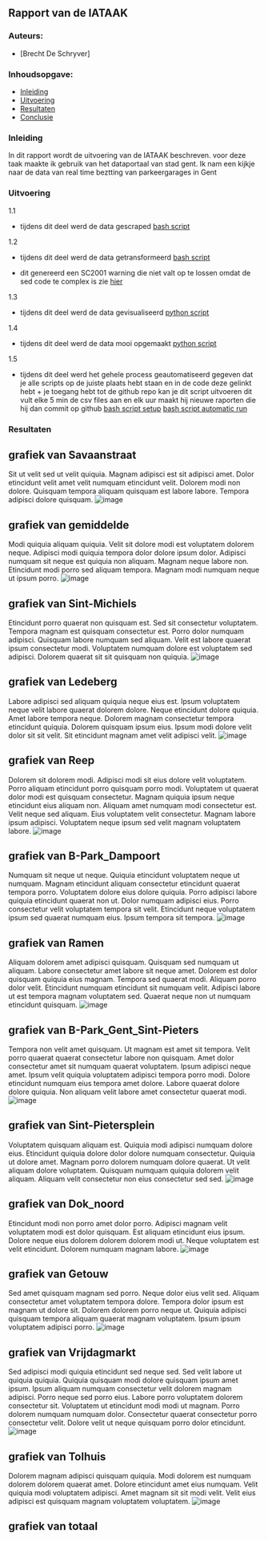 ## Rapport van de IATAAK
### Auteurs:
 - [Brecht De Schryver]
### Inhoudsopgave:
 - [Inleiding](#inleiding)
 - [Uitvoering](#uitvoering)
 - [Resultaten](#resultaten)
 - [Conclusie](#conclusie)
### Inleiding
In dit rapport wordt de uitvoering van de IATAAK beschreven. voor deze taak maakte ik gebruik van het dataportaal van stad gent. Ik nam een kijkje naar de data van real time beztting van parkeergarages in Gent
### Uitvoering
1.1
 - tijdens dit deel werd de data gescraped
[bash script](https://github.com/BrechtDeSchryver/iataak/blob/main/data-workflow/scripts/webscraper.sh)

1.2
 - tijdens dit deel werd de data getransformeerd
[bash script](https://github.com/BrechtDeSchryver/iataak/blob/main/data-workflow/scripts/transform.sh)

 - dit genereerd een SC2001 warning die niet valt op te lossen omdat de sed code te complex is zie [hier](https://www.shellcheck.net/wiki/SC2001)

1.3
 - tijdens dit deel werd de data gevisualiseerd
[python script](https://github.com/BrechtDeSchryver/iataak/blob/main/data-workflow/scripts/analyse.py)

1.4
 - tijdens dit deel werd de data mooi opgemaakt
[python script](https://github.com/BrechtDeSchryver/iataak/blob/main/data-workflow/scripts/report.py)

1.5
 - tijdens dit deel werd het gehele process geautomatiseerd
gegeven dat je alle scripts op de juiste plaats hebt staan en in de code deze gelinkt hebt + je toegang hebt tot de github repo kan je dit script uitvoeren
dit vult elke 5 min de csv files aan en elk uur maakt hij nieuwe raporten die hij dan commit op github
[bash script setup](https://github.com/BrechtDeSchryver/iataak/blob/main/data-workflow/scripts/setup.sh)
[bash script automatic run](https://github.com/BrechtDeSchryver/iataak/blob/main/data-workflow/scripts/automated.sh)
### Resultaten
## grafiek van Savaanstraat
Sit ut velit sed ut velit quiquia. Magnam adipisci est sit adipisci amet. Dolor etincidunt velit amet velit numquam etincidunt velit. Dolorem modi non dolore. Quisquam tempora aliquam quisquam est labore labore. Tempora adipisci dolore quisquam.
![image](https://github.com/BrechtDeSchryver/iataak/blob/main/data-workflow/csvimage/Savaanstraat.csv.png)
## grafiek van gemiddelde
Modi quiquia aliquam quiquia. Velit sit dolore modi est voluptatem dolorem neque. Adipisci modi quiquia tempora dolor dolore ipsum dolor. Adipisci numquam sit neque est quiquia non aliquam. Magnam neque labore non. Etincidunt modi porro sed aliquam tempora. Magnam modi numquam neque ut ipsum porro.
![image](https://github.com/BrechtDeSchryver/iataak/blob/main/data-workflow/csvimage/gemiddelde.csv.png)
## grafiek van Sint-Michiels
Etincidunt porro quaerat non quisquam est. Sed sit consectetur voluptatem. Tempora magnam est quisquam consectetur est. Porro dolor numquam adipisci. Quisquam labore numquam sed aliquam. Velit est labore quaerat ipsum consectetur modi. Voluptatem numquam dolore est voluptatem sed adipisci. Dolorem quaerat sit sit quisquam non quiquia.
![image](https://github.com/BrechtDeSchryver/iataak/blob/main/data-workflow/csvimage/Sint-Michiels.csv.png)
## grafiek van Ledeberg
Labore adipisci sed aliquam quiquia neque eius est. Ipsum voluptatem neque velit labore quaerat dolorem dolore. Neque etincidunt dolore quiquia. Amet labore tempora neque. Dolorem magnam consectetur tempora etincidunt quiquia. Dolorem quisquam ipsum eius. Ipsum modi dolore velit dolor sit sit velit. Sit etincidunt magnam amet velit adipisci velit.
![image](https://github.com/BrechtDeSchryver/iataak/blob/main/data-workflow/csvimage/Ledeberg.csv.png)
## grafiek van Reep
Dolorem sit dolorem modi. Adipisci modi sit eius dolore velit voluptatem. Porro aliquam etincidunt porro quisquam porro modi. Voluptatem ut quaerat dolor modi est quisquam consectetur. Magnam quiquia ipsum neque etincidunt eius aliquam non. Aliquam amet numquam modi consectetur est. Velit neque sed aliquam. Eius voluptatem velit consectetur. Magnam labore ipsum adipisci. Voluptatem neque ipsum sed velit magnam voluptatem labore.
![image](https://github.com/BrechtDeSchryver/iataak/blob/main/data-workflow/csvimage/Reep.csv.png)
## grafiek van B-Park_Dampoort
Numquam sit neque ut neque. Quiquia etincidunt voluptatem neque ut numquam. Magnam etincidunt aliquam consectetur etincidunt quaerat tempora porro. Voluptatem dolore eius dolore quiquia. Porro adipisci labore quiquia etincidunt quaerat non ut. Dolor numquam adipisci eius. Porro consectetur velit voluptatem tempora sit velit. Etincidunt neque voluptatem ipsum sed quaerat numquam eius. Ipsum tempora sit tempora.
![image](https://github.com/BrechtDeSchryver/iataak/blob/main/data-workflow/csvimage/B-Park_Dampoort.csv.png)
## grafiek van Ramen
Aliquam dolorem amet adipisci quisquam. Quisquam sed numquam ut aliquam. Labore consectetur amet labore sit neque amet. Dolorem est dolor quisquam quiquia eius magnam. Tempora sed quaerat modi. Aliquam porro dolor velit. Etincidunt numquam etincidunt sit numquam velit. Adipisci labore ut est tempora magnam voluptatem sed. Quaerat neque non ut numquam etincidunt quisquam.
![image](https://github.com/BrechtDeSchryver/iataak/blob/main/data-workflow/csvimage/Ramen.csv.png)
## grafiek van B-Park_Gent_Sint-Pieters
Tempora non velit amet quisquam. Ut magnam est amet sit tempora. Velit porro quaerat quaerat consectetur labore non quisquam. Amet dolor consectetur amet sit numquam quaerat voluptatem. Ipsum adipisci neque amet. Ipsum velit quiquia voluptatem adipisci tempora porro modi. Dolore etincidunt numquam eius tempora amet dolore. Labore quaerat dolore dolore quiquia. Non aliquam velit labore amet consectetur quaerat modi.
![image](https://github.com/BrechtDeSchryver/iataak/blob/main/data-workflow/csvimage/B-Park_Gent_Sint-Pieters.csv.png)
## grafiek van Sint-Pietersplein
Voluptatem quisquam aliquam est. Quiquia modi adipisci numquam dolore eius. Etincidunt quiquia dolore dolor dolore numquam consectetur. Quiquia ut dolore amet. Magnam porro dolorem numquam dolore quaerat. Ut velit aliquam dolore voluptatem. Quisquam numquam quiquia dolorem velit aliquam. Aliquam velit consectetur non eius consectetur sed sed.
![image](https://github.com/BrechtDeSchryver/iataak/blob/main/data-workflow/csvimage/Sint-Pietersplein.csv.png)
## grafiek van Dok_noord
Etincidunt modi non porro amet dolor porro. Adipisci magnam velit voluptatem modi est dolor quisquam. Est aliquam etincidunt eius ipsum. Dolore neque eius dolorem dolorem dolorem modi ut. Neque voluptatem est velit etincidunt. Dolorem numquam magnam labore.
![image](https://github.com/BrechtDeSchryver/iataak/blob/main/data-workflow/csvimage/Dok_noord.csv.png)
## grafiek van Getouw
Sed amet quisquam magnam sed porro. Neque dolor eius velit sed. Aliquam consectetur amet voluptatem tempora dolore. Tempora dolor ipsum est magnam ut dolore sit. Dolorem dolorem porro neque ut. Quiquia adipisci quisquam tempora aliquam quaerat magnam voluptatem. Ipsum ipsum voluptatem adipisci porro.
![image](https://github.com/BrechtDeSchryver/iataak/blob/main/data-workflow/csvimage/Getouw.csv.png)
## grafiek van Vrijdagmarkt
Sed adipisci modi quiquia etincidunt sed neque sed. Sed velit labore ut quiquia quiquia. Quiquia quisquam modi dolore quisquam ipsum amet ipsum. Ipsum aliquam numquam consectetur velit dolorem magnam adipisci. Porro neque sed porro eius. Labore porro voluptatem dolorem consectetur sit. Voluptatem ut etincidunt modi modi ut magnam. Porro dolorem numquam numquam dolor. Consectetur quaerat consectetur porro consectetur velit. Dolore velit ut neque quisquam porro dolor etincidunt.
![image](https://github.com/BrechtDeSchryver/iataak/blob/main/data-workflow/csvimage/Vrijdagmarkt.csv.png)
## grafiek van Tolhuis
Dolorem magnam adipisci quisquam quiquia. Modi dolorem est numquam dolorem dolorem quaerat amet. Dolore etincidunt amet eius numquam. Velit quiquia modi voluptatem adipisci. Amet magnam sit sit modi velit. Velit eius adipisci est quisquam magnam voluptatem voluptatem.
![image](https://github.com/BrechtDeSchryver/iataak/blob/main/data-workflow/csvimage/Tolhuis.csv.png)
## grafiek van totaal

